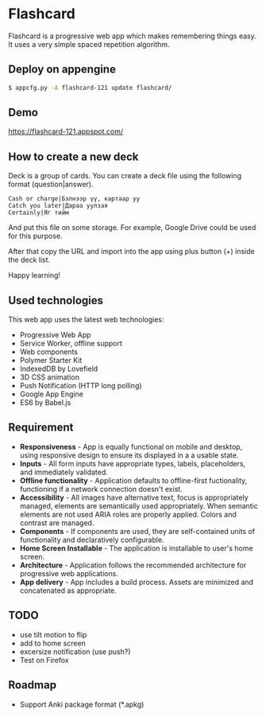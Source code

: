 # Flashcard

Flashcard is a progressive web app which makes remembering things easy. It uses a very simple spaced repetition algorithm.

## Deploy on appengine

```sh
$ appcfg.py -A flashcard-121 update flashcard/
```

## Demo

https://flashcard-121.appspot.com/

## How to create a new deck

Deck is a group of cards. You can create a deck file using the following format (question|answer).

```
Cash or charge|Бэлнээр үү, картаар уу
Catch you later|Дараа уулзая
Certainly|Яг тийм
```

And put this file on some storage. For example, Google Drive could be used for this purpose. 

After that copy the URL and import into the app using plus button (+) inside the deck list.

Happy learning!


## Used technologies

This web app uses the latest web technologies:

* Progressive Web App
* Service Worker, offline support
* Web components
* Polymer Starter Kit
* IndexedDB by Lovefield
* 3D CSS animation
* Push Notification (HTTP long polling)
* Google App Engine
* ES6 by Babel.js

## Requirement

* **Responsiveness** - App is equally functional on mobile and desktop, using responsive design to ensure its displayed in a a usable state.
* **Inputs** - All form inputs have appropriate types, labels, placeholders, and immediately validated.
* **Offline functionality** - Application defaults to offline-first fuctionality, functioning if a network connection doesn't  exist.
* **Accessibility** - All images have alternative text, focus is appropriately managed, elements are semantically used appropriately. When semantic elements are not used ARIA roles are properly applied. Colors and contrast are managed.
* **Components** - If components are used, they are self-contained units of functionality and declaratively configurable.
* **Home Screen Installable** - The application is installable to user's home screen.
* **Architecture** - Application follows the recommended architecture for progressive web applications.
* **App delivery** - App includes a build process. Assets are minimized and concatenated as appropriate.


## TODO
- use tilt motion to flip
- add to home screen
- excersize notification (use push?)
- Test on Firefox

## Roadmap

- Support Anki package format (*.apkg)